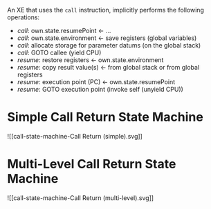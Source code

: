An XE that uses the `call` instruction, implicitly performs the following operations:
- *call*: own.state.resumePoint <- ...
- *call*: own.state.environment <- save registers (global  variables)
- *call*: allocate storage for parameter datums (on the global stack)
- *call*: GOTO callee (yield CPU)
- *resume*: restore registers <- own.state.environment
- *resume*: copy result value(s) <- from global stack or from global registers
- *resume*: execution point (PC) <- own.state.resumePoint
- *resume*: GOTO execution point (invoke self (unyield CPU))

# Simple Call Return State Machine
![[call-state-machine-Call Return (simple).svg]]

# Multi-Level Call Return State Machine
![[call-state-machine-Call Return (multi-level).svg]]